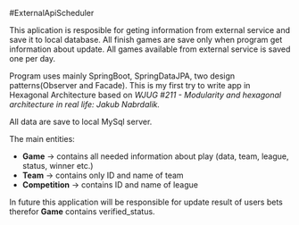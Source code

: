 #ExternalApiScheduler

This aplication is resposible for geting information from external service and save it to local database. 
All finish games are save only when program get information about update.
All games available from external service is saved one per day.  

Program uses mainly SpringBoot, SpringDataJPA, two design patterns(Observer and Facade). This is my first try to write app in Hexagonal Architecture based on _WJUG #211 - Modularity and hexagonal architecture in real life: Jakub Nabrdalik._ 

All data are save to local MySql server. 

The main entities:
* **Game** -> contains all needed information about play (data, team, league, status, winner etc.)
* **Team** -> contains only ID and name of team
* **Competition** -> contains ID and name of league

In future this application will be responsible for update result of users bets therefor **Game** contains verified_status.
